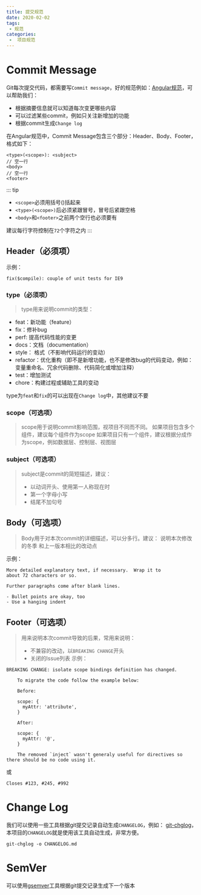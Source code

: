 ```yaml
---
title: 提交规范
date: 2020-02-02
tags:
 - 规范
categories:
 -  项目规范
---
```


# Commit Message
Git每次提交代码，都需要写`Commit message`，好的规范例如：[Angular规范](https://github.com/angular/angular/blob/22b96b9/CONTRIBUTING.md#-commit-message-guidelines)，可以帮助我们：
- 根据摘要信息就可以知道每次变更哪些内容
- 可以过滤某些commit，例如只关注新增加的功能
- 根据commit生成`Change log`

在Angular规范中，Commit Message包含三个部分：Header、Body、Footer，格式如下：
```
<type>(<scope>): <subject>
// 空一行
<body>
// 空一行
<footer>
```

::: tip
- `<scope>`必须用括号()括起来
- `<type>(<scope>)`后必须紧跟冒号，冒号后紧跟空格
- `<body>`和`<footer>`之前两个空行也必须要有

建议每行字符控制在`72`个字符之内
:::

## Header（必须项）
示例：
```
fix($compile): couple of unit tests for IE9
```
### type（必须项）
> type用来说明commit的类型：
- feat：新功能（feature）
- fix：修补bug
- perf: 提高代码性能的变更
- docs：文档（documentation）
- style： 格式（不影响代码运行的变动）
- refactor：优化重构（即不是新增功能，也不是修改bug的代码变动，例如：变量重命名、冗余代码删除、代码简化或增加注释）
- test：增加测试
- chore：构建过程或辅助工具的变动

type为`feat`和`fix`的可以出现在`Change log`中，其他建议不要

### scope（可选项）
> scope用于说明commit影响范围，视项目不同而不同。
> 如果项目包含多个组件，建议每个组件作为scope
> 如果项目只有一个组件，建议根据分成作为scope，例如数据层、控制层、视图层

### subject（可选项）
> subject是commit的简短描述，建议：
> - 以动词开头、使用第一人称现在时
> - 第一个字母小写
> - 结尾不加句号

## Body（可选项）
> Body用于对本次commit的详细描述，可以分多行。建议：
> 说明本次修改的冬季
> 和上一版本相比的改动点

示例：
```
More detailed explanatory text, if necessary.  Wrap it to 
about 72 characters or so. 

Further paragraphs come after blank lines.

- Bullet points are okay, too
- Use a hanging indent
```

## Footer（可选项）
> 用来说明本次commit导致的后果，常用来说明：
> - 不兼容的改动，以`BREAKING CHANGE`开头
> - 关闭的Issue列表
示例：
```
BREAKING CHANGE: isolate scope bindings definition has changed.

    To migrate the code follow the example below:

    Before:

    scope: {
      myAttr: 'attribute',
    }

    After:

    scope: {
      myAttr: '@',
    }

    The removed `inject` wasn't generaly useful for directives so there should be no code using it.
```
或
```
Closes #123, #245, #992
```

# Change Log
我们可以使用一些工具根据git提交记录自动生成`CHANGELOG`，例如：
[git-chglog](https://github.com/git-chglog/git-chglog)，本项目的`CHANGELOG`就是使用该工具自动生成，非常方便。
```shell
git-chglog -o CHANGELOG.md
```

# SemVer
可以使用[gsemver](https://github.com/arnaud-deprez/gsemver)工具根据git提交记录生成下一个版本
